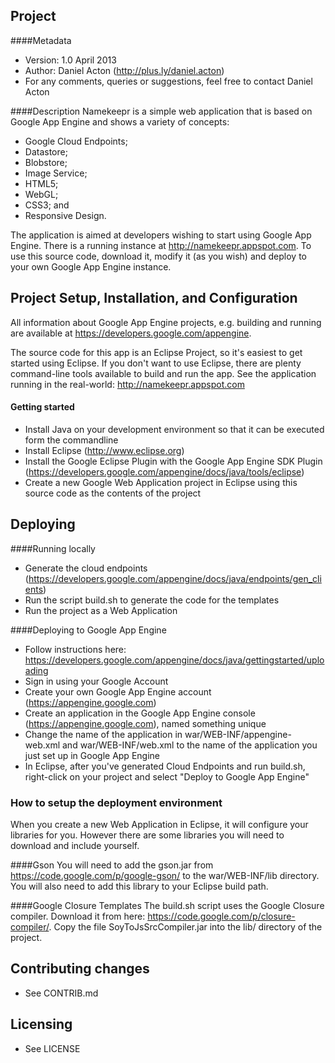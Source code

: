 ## Project
####Metadata
* Version: 1.0 April 2013
* Author: Daniel Acton (http://plus.ly/daniel.acton)
* For any comments, queries or suggestions, feel free to contact Daniel Acton

####Description
Namekeepr is a simple web application that is based on Google App Engine and shows a variety of concepts:
* Google Cloud Endpoints;
* Datastore;
* Blobstore;
* Image Service;
* HTML5;
* WebGL;
* CSS3; and
* Responsive Design.

The application is aimed at developers wishing to start using Google App Engine. There is a running instance at http://namekeepr.appspot.com. To use this source code, download it, modify it (as you wish) and deploy to your own Google App Engine instance.

## Project Setup, Installation, and Configuration
All information about Google App Engine projects, e.g. building and running are available at https://developers.google.com/appengine.

The source code for this app is an Eclipse Project, so it's easiest to get started using Eclipse. If you don't want to use Eclipse, there are plenty command-line tools available to build and run the app.
See the application running in the real-world: http://namekeepr.appspot.com

#### Getting started
* Install Java on your development environment so that it can be executed form the commandline 
* Install Eclipse (http://www.eclipse.org)
* Install the Google Eclipse Plugin with the Google App Engine SDK Plugin (https://developers.google.com/appengine/docs/java/tools/eclipse)
* Create a new Google Web Application project in Eclipse using this source code as the contents of the project

## Deploying
####Running locally
* Generate the cloud endpoints (https://developers.google.com/appengine/docs/java/endpoints/gen_clients)
* Run the script build.sh to generate the code for the templates
* Run the project as a Web Application

####Deploying to Google App Engine
* Follow instructions here: https://developers.google.com/appengine/docs/java/gettingstarted/uploading
* Sign in using your Google Account
* Create your own Google App Engine account (https://appengine.google.com)
* Create an application in the Google App Engine console (https://appengine.google.com), named something unique
* Change the name of the application in war/WEB-INF/appengine-web.xml and war/WEB-INF/web.xml to the name of the application you just set up in Google App Engine
* In Eclipse, after you've generated Cloud Endpoints and run build.sh, right-click on your project and select "Deploy to Google App Engine"

### How to setup the deployment environment
When you create a new Web Application in Eclipse, it will configure your libraries for you. However there are some libraries you will need to download and include yourself. 

####Gson
You will need to add the gson.jar from https://code.google.com/p/google-gson/ to the war/WEB-INF/lib directory. You will also need to add this library to your Eclipse build path.

####Google Closure Templates
The build.sh script uses the Google Closure compiler. Download it from here: https://code.google.com/p/closure-compiler/. Copy the file SoyToJsSrcCompiler.jar into the lib/ directory of the project.

## Contributing changes

* See CONTRIB.md

## Licensing

* See LICENSE
